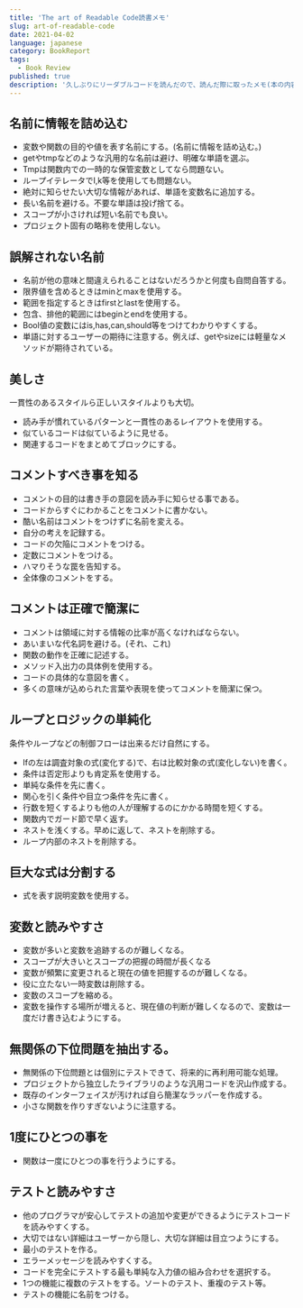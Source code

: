 ```yaml
---
title: 'The art of Readable Code読書メモ'
slug: art-of-readable-code
date: 2021-04-02
language: japanese
category: BookReport
tags:
  - Book Review
published: true
description: '久しぶりにリーダブルコードを読んだので、読んだ際に取ったメモ(本の内容で大切かなと自分で思った箇所のまとめ)'
---
```


## 名前に情報を詰め込む

- 変数や関数の目的や値を表す名前にする。(名前に情報を詰め込む。)
- getやtmpなどのような汎用的な名前は避け、明確な単語を選ぶ。
- Tmpは関数内での一時的な保管変数としてなら問題ない。
- ループイテレータでI,k等を使用しても問題ない。
- 絶対に知らせたい大切な情報があれば、単語を変数名に追加する。
- 長い名前を避ける。不要な単語は投げ捨てる。
- スコープが小さければ短い名前でも良い。
- プロジェクト固有の略称を使用しない。

## 誤解されない名前

- 名前が他の意味と間違えられることはないだろうかと何度も自問自答する。
- 限界値を含めるときはminとmaxを使用する。
- 範囲を指定するときはfirstとlastを使用する。
- 包含、排他的範囲にはbeginとendを使用する。
- Bool値の変数にはis,has,can,should等をつけてわかりやすくする。
- 単語に対するユーザーの期待に注意する。例えば、getやsizeには軽量なメソッドが期待されている。

## 美しさ

一貫性のあるスタイルら正しいスタイルよりも大切。

- 読み手が慣れているパターンと一貫性のあるレイアウトを使用する。
- 似ているコードは似ているように見せる。
- 関連するコードをまとめてブロックにする。

## コメントすべき事を知る

- コメントの目的は書き手の意図を読み手に知らせる事である。
- コードからすぐにわかることをコメントに書かない。
- 酷い名前はコメントをつけずに名前を変える。
- 自分の考えを記録する。
- コードの欠陥にコメントをつける。
- 定数にコメントをつける。
- ハマりそうな罠を告知する。
- 全体像のコメントをする。

## コメントは正確で簡潔に

- コメントは領域に対する情報の比率が高くなければならない。
- あいまいな代名詞を避ける。(それ、これ)
- 関数の動作を正確に記述する。
- メソッド入出力の具体例を使用する。
- コードの具体的な意図を書く。
- 多くの意味が込められた言葉や表現を使ってコメントを簡潔に保つ。

## ループとロジックの単純化

条件やループなどの制御フローは出来るだけ自然にする。

- Ifの左は調査対象の式(変化する)で、右は比較対象の式(変化しない)を書く。
- 条件は否定形よりも肯定系を使用する。
- 単純な条件を先に書く。
- 関心を引く条件や目立つ条件を先に書く。
- 行数を短くするよりも他の人が理解するのにかかる時間を短くする。
- 関数内でガード節で早く返す。
- ネストを浅くする。早めに返して、ネストを削除する。
- ループ内部のネストを削除する。

## 巨大な式は分割する

- 式を表す説明変数を使用する。

## 変数と読みやすさ

- 変数が多いと変数を追跡するのが難しくなる。
- スコープが大きいとスコープの把握の時間が長くなる
- 変数が頻繁に変更されると現在の値を把握するのが難しくなる。
- 役に立たない一時変数は削除する。
- 変数のスコープを縮める。
- 変数を操作する場所が増えると、現在値の判断が難しくなるので、変数は一度だけ書き込むようにする。

## 無関係の下位問題を抽出する。

- 無関係の下位問題とは個別にテストできて、将来的に再利用可能な処理。
- プロジェクトから独立したライブラリのような汎用コードを沢山作成する。
- 既存のインターフェイスが汚ければ自ら簡潔なラッパーを作成する。
- 小さな関数を作りすぎないように注意する。

## 1度にひとつの事を

- 関数は一度にひとつの事を行うようにする。

## テストと読みやすさ

- 他のプログラマが安心してテストの追加や変更ができるようにテストコードを読みやすくする。
- 大切ではない詳細はユーザーから隠し、大切な詳細は目立つようにする。
- 最小のテストを作る。
- エラーメッセージを読みやすくする。
- コードを完全にテストする最も単純な入力値の組み合わせを選択する。
- 1つの機能に複数のテストをする。ソートのテスト、重複のテスト等。
- テストの機能に名前をつける。